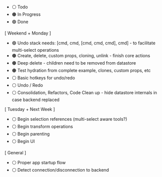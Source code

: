 * ⚪ Todo
* 🟠 In Progress
* 🟢 Done

[ Weekend + Monday ]

* 🟢 Undo stack needs: [cmd, cmd, [cmd, cmd, cmd], cmd] - to facilitate multi-select operations
* 🟠 Create, delete, custom props, cloning, unlink - finish core actions
* 🟠 Deep delete - children need to be removed from datastore
* 🟠 Test hydration from complete example, clones, custom props, etc
* ⚪ Basic hotkeys for undo/redo
* ⚪ Undo / Redo
* ⚪ Consolidation, Refactors, Code Clean up - hide datastore internals in case backend replaced

[ Tuesday + Next Week ]

* ⚪ Begin selection references (multi-select aware tools?)
* ⚪ Begin transform operations
* ⚪ Begin parenting
* ⚪ Begin UI

[ General ]
* ⚪ Proper app startup flow
* ⚪ Detect connection/disconnection to backend